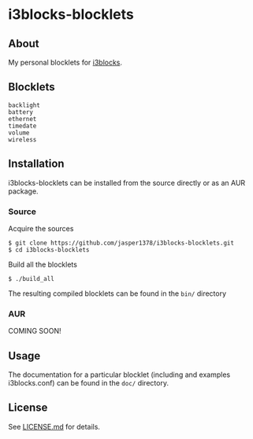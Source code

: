 # i3blocks-blocklets

## About
My personal blocklets for [i3blocks](https://github.com/vivien/i3blocks).

## Blocklets
```
backlight
battery
ethernet
timedate
volume
wireless
```

## Installation
i3blocks-blocklets can be installed from the source directly or as an AUR package.

### Source
Acquire the sources
```
$ git clone https://github.com/jasper1378/i3blocks-blocklets.git
$ cd i3blocks-blocklets
```
Build all the blocklets
```
$ ./build_all
```
The resulting compiled blocklets can be found in the `bin/` directory

### AUR
COMING SOON!

## Usage
The documentation for a particular blocklet (including and examples i3blocks.conf) can be found in the `doc/` directory.

## License
See [LICENSE.md](LICENSE.md) for details.
